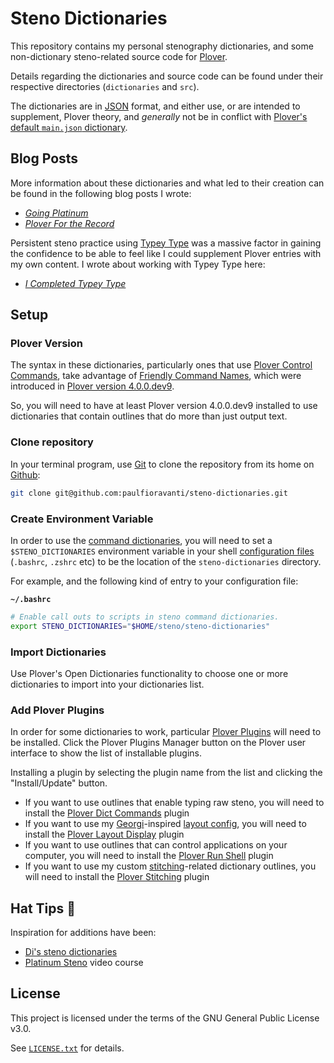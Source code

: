 # Steno Dictionaries

This repository contains my personal stenography dictionaries, and
some non-dictionary steno-related source code for [Plover][].

Details regarding the dictionaries and source code can be found under their
respective directories (`dictionaries` and `src`).

The dictionaries are in [JSON][] format, and either use, or are intended to
supplement, Plover theory, and _generally_ not be in conflict with [Plover's
default `main.json` dictionary][Plover main.json].

## Blog Posts

More information about these dictionaries and what led to their creation can
be found in the following blog posts I wrote:

- _[Going Platinum][]_
- _[Plover For the Record][]_

Persistent steno practice using [Typey Type][] was a massive factor in gaining
the confidence to be able to feel like I could supplement Plover entries with my
own content. I wrote about working with Typey Type here:

- _[I Completed Typey Type][]_

## Setup

### Plover Version

The syntax in these dictionaries, particularly ones that use [Plover Control
Commands][], take advantage of [Friendly Command Names][], which were introduced
in [Plover version 4.0.0.dev9][].

So, you will need to have at least Plover version 4.0.0.dev9 installed to use
dictionaries that contain outlines that do more than just output text.

### Clone repository

In your terminal program, use [Git][] to clone the repository from its home on
[Github][]:

```sh
git clone git@github.com:paulfioravanti/steno-dictionaries.git
```

### Create Environment Variable

In order to use the [command dictionaries][], you will need to set a
`$STENO_DICTIONARIES` environment variable in your shell [configuration files][]
(`.bashrc`, `.zshrc` etc) to be the location of the `steno-dictionaries`
directory.

For example, and the following kind of entry to your configuration file:

**`~/.bashrc`**

```sh
# Enable call outs to scripts in steno command dictionaries.
export STENO_DICTIONARIES="$HOME/steno/steno-dictionaries"
```

### Import Dictionaries

Use Plover's Open Dictionaries functionality to choose one or more dictionaries
to import into your dictionaries list.

### Add Plover Plugins

In order for some dictionaries to work, particular [Plover Plugins][] will
need to be installed. Click the Plover Plugins Manager button on the Plover
user interface to show the list of installable plugins.

Installing a plugin by selecting the plugin name from the list and clicking the
"Install/Update" button.

- If you want to use outlines that enable typing raw steno, you will need to
  install the [Plover Dict Commands][] plugin
- If you want to use my [Georgi][]-inspired [layout config][], you will need to
  install the [Plover Layout Display][] plugin
- If you want to use outlines that can control applications on your computer,
  you will need to install the [Plover Run Shell][] plugin
- If you want to use my custom [stitching][]-related dictionary outlines, you
  will need to install the [Plover Stitching][] plugin

## Hat Tips :tophat:

Inspiration for additions have been:

- [Di's steno dictionaries][]
- [Platinum Steno][] video course

## License

This project is licensed under the terms of the GNU General Public License v3.0.

See [`LICENSE.txt`][] for details.

[command dictionaries]: ./dictionaries/command
[configuration files]: https://en.wikipedia.org/wiki/Configuration_file
[Di's steno dictionaries]: https://github.com/didoesdigital/steno-dictionaries
[Friendly Command Names]: https://github.com/openstenoproject/plover/wiki/Dictionary-Format#friendly-command-names
[Georgi]: https://www.gboards.ca/product/georgi
[Going Platinum]: https://www.paulfioravanti.com/blog/going-platinum/
[Git]: https://git-scm.com/
[GitHub]: https://github.com/
[I Completed Typey Type]: https://www.paulfioravanti.com/blog/completed-typey-type/
[JSON]: https://en.wikipedia.org/wiki/JSON
[layout config]: ./src/plover-layout-display.json
[`LICENSE.txt`]: ./LICENSE.txt
[Platinum Steno]: https://www.youtube.com/channel/UC-bfgyMjBdFuzhuL4Ff6XqA
[Plover]: http://www.openstenoproject.org/plover/
[Plover Control Commands]: https://github.com/openstenoproject/plover/wiki/Dictionary-Format#plover-control-commands
[Plover Dict Commands]: https://github.com/KoiOates/plover_dict_commands
[Plover For the Record]: https://www.paulfioravanti.com/blog/plover-for-the-record/
[Plover Layout Display]: https://github.com/morinted/plover_layout_display
[Plover main.json]: https://github.com/openstenoproject/plover/blob/master/plover/assets/main.json
[Plover Plugins]: https://github.com/openstenoproject/plover/wiki/Plugins
[Plover Run Shell]: https://github.com/user202729/plover_run_shell
[Plover Stitching]: https://github.com/morinted/plover_stitching
[Plover version 4.0.0.dev9]: https://github.com/openstenoproject/plover/releases/tag/v4.0.0.dev9
[stitching]: http://ilovesteno.com/2015/03/12/theory-thursday-stitching/
[Typey Type]: https://didoesdigital.com/typey-type/
